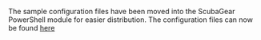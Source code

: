 The sample configuration files have been moved into the ScubaGear PowerShell module for easier distribution. The configuration files can now be found [here](../PowerShell/ScubaGear/Sample-Config-Files)